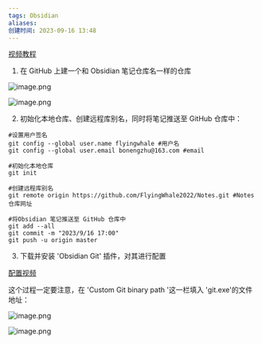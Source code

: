 ```yaml
---
tags: Obsidian
aliases: 
创建时间: 2023-09-16 13:48
---
```


[视频教程](https://www.bilibili.com/video/BV1RF411K7aN?t=566.0)

1. 在 GitHub 上建一个和 Obsidian 笔记仓库名一样的仓库

![image.png](https://zbn-picture-1319009493.cos.ap-guangzhou.myqcloud.com/public-pic/202309161353356.png)

![image.png](https://zbn-picture-1319009493.cos.ap-guangzhou.myqcloud.com/public-pic/202309161351072.png)

2. 初始化本地仓库、创建远程库别名，同时将笔记推送至 GitHub 仓库中：

```shell
#设置用户签名
git config --global user.name flyingwhale #用户名
git config --global user.email bonengzhu@163.com #email

#初始化本地仓库
git init 

#创建远程库别名
git remote origin https://github.com/FlyingWhale2022/Notes.git #Notes仓库网址

#将Obsidian 笔记推送至 GitHub 仓库中
git add --all
git commit -m "2023/9/16 17:00"
git push -u origin master

```

3. 下载并安装 'Obsidian Git' 插件，对其进行配置

[配置视频](https://www.bilibili.com/video/BV1RF411K7aN?t=911.1)

这个过程一定要注意，在 'Custom Git binary path '这一栏填入 'git.exe'的文件地址：

![image.png](https://zbn-picture-1319009493.cos.ap-guangzhou.myqcloud.com/public-pic/202309161716636.png)

![image.png](https://zbn-picture-1319009493.cos.ap-guangzhou.myqcloud.com/public-pic/202309161719151.png)


